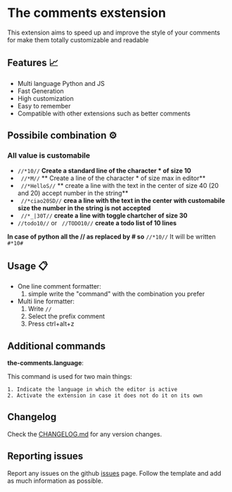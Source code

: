 # The comments exstension

This extension aims to speed up and improve the style of your comments for make them totally customizable and readable

## Features 📈

 - Multi language Python and JS
 - Fast Generation
 - High customization 
 - Easy to remember
 - Compatible with other extensions such as better comments

## Possibile combination ⚙️    
### **All value is customabile**

- ```//*10//```   **Create a standard line of the character * of size 10**
- ``` //*M//``` ** Create a line of the character * of size max in editor**
- ``` //*HelloS//``` ** create a line with the text in the center of size 40 (20 and 20) accept number in the string**
- ``` //*ciao20SD//```  **crea a line with the text in the center with customabile size the number in the string is not accepted**
- ` //*_|30T//`  **create a line with toggle chartcher of size 30**
- ```//todo10//```  or ``` //TODO10//```  **create a todo list of 10 lines**

**In case of python all the // as replaced by # so** ```//*10//``` It will be written ```#*10# ```

## Usage 📋

 - One line comment formatter:
    1.  simple write the "command" with the combination you prefer
 - Multi line formatter: 
    1. Write `//` 
    2. Select the prefix comment 
    3. Press ctrl+alt+z

## Additional commands 

**the-comments.language**:

This command is used for two main things:

    1. Indicate the language in which the editor is active
    2. Activate the extension in case it does not do it on its own

## Changelog

Check the [CHANGELOG.md]() for any version changes.


## Reporting issues

Report any issues on the github  [issues]() page. Follow the template and add as much information as possible.


